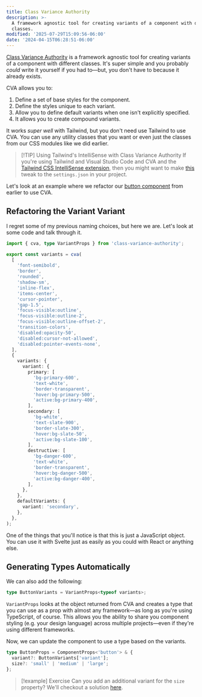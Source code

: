 ```yaml
---
title: Class Variance Authority
description: >-
  A framework agnostic tool for creating variants of a component with different
  classes.
modified: '2025-07-29T15:09:56-06:00'
date: '2024-04-15T06:28:51-06:00'
---
```


[Class Variance Authority](https://cva.style) is a framework agnostic tool for creating variants of a component with different classes. It's super simple and you probably _could_ write it yourself if you had to—but, you don't have to because it already exists.

CVA allows you to:

1. Define a set of base styles for the component.
2. Define the styles unique to each variant.
3. Allow you to define default variants when one isn't explicitly specified.
4. It allows you to create compound variants.

It works _super well_ with Tailwind, but you don't need use Tailwind to use CVA. You can use any utility classes that you want or even just the classes from our CSS modules like we did earlier.

> [!TIP] Using Tailwind's IntelliSense with Class Variance Authority
> If you're using Tailwind and Visual Studio Code and CVA and the [Tailwind CSS IntelliSense extension](https://marketplace.visualstudio.com/items?itemName=bradlc.vscode-tailwindcss), then you might want to make [this](https://cva.style/docs/getting-started/installation#tailwind-css) tweak to the `settings.json` in your project.

Let's look at an example where we refactor our [button component](adding-variants.md) from earlier to use CVA.

## Refactoring the Variant Variant

I regret some of my previous naming choices, but here we are. Let's look at some code and talk through it.

```ts
import { cva, type VariantProps } from 'class-variance-authority';

export const variants = cva(
  [
    'font-semibold',
    'border',
    'rounded',
    'shadow-sm',
    'inline-flex',
    'items-center',
    'cursor-pointer',
    'gap-1.5',
    'focus-visible:outline',
    'focus-visible:outline-2',
    'focus-visible:outline-offset-2',
    'transition-colors',
    'disabled:opacity-50',
    'disabled:cursor-not-allowed',
    'disabled:pointer-events-none',
  ],
  {
    variants: {
      variant: {
        primary: [
          'bg-primary-600',
          'text-white',
          'border-transparent',
          'hover:bg-primary-500',
          'active:bg-primary-400',
        ],
        secondary: [
          'bg-white',
          'text-slate-900',
          'border-slate-300',
          'hover:bg-slate-50',
          'active:bg-slate-100',
        ],
        destructive: [
          'bg-danger-600',
          'text-white',
          'border-transparent',
          'hover:bg-danger-500',
          'active:bg-danger-400',
        ],
      },
    },
    defaultVariants: {
      variant: 'secondary',
    },
  },
);
```

One of the things that you'll notice is that this is just a JavaScript object. You can use it with Svelte just as easily as you could with React or anything else.

## Generating Types Automatically

We can also add the following:

```ts
type ButtonVariants = VariantProps<typeof variants>;
```

`VariantProps` looks at the object returned from CVA and creates a type that you can use as a prop with almost any framework—as long as you're using TypeScript, of course. This allows you the ability to share you component styling (e.g. your design language) across multiple projects—even if they're using different frameworks.

Now, we can update the component to use a type based on the variants.

```ts
type ButtonProps = ComponentProps<'button'> & {
  variant?: ButtonVariants['variant'];
  size?: 'small' | 'medium' | 'large';
};
```

> [!example] Exercise
> Can you add an additional variant for the `size` property? We'll checkout a solution [here](adding-a-size-variant.md).
